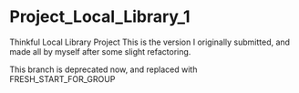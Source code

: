 # Project_Local_Library_1
Thinkful Local Library Project
This is the version I originally submitted, and made all by myself after some slight refactoring. 

This branch is deprecated now, and replaced with FRESH_START_FOR_GROUP
